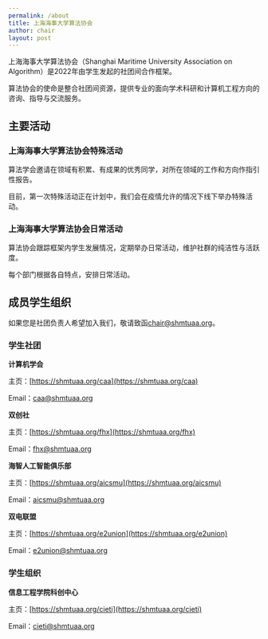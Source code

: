 ```yaml
---
permalink: /about
title: 上海海事大学算法协会
author: chair
layout: post
---
```


上海海事大学算法协会（Shanghai Maritime University Association on Algorithm）是2022年由学生发起的社团间合作框架。

算法协会的使命是整合社团间资源，提供专业的面向学术科研和计算机工程方向的咨询、指导与交流服务。

<!-- more -->

## 主要活动

### 上海海事大学算法协会特殊活动

算法学会邀请在领域有积累、有成果的优秀同学，对所在领域的工作和方向作指引性报告。

目前，第一次特殊活动正在计划中，我们会在疫情允许的情况下线下举办特殊活动。

### 上海海事大学算法协会日常活动

算法协会跟踪框架内学生发展情况，定期举办日常活动，维护社群的纯洁性与活跃度。

每个部门根据各自特点，安排日常活动。

## 成员学生组织

如果您是社团负责人希望加入我们，敬请致函[chair@shmtuaa.org](mailto:chair@shmtuaa.org)。

### 学生社团

**计算机学会**

主页：[https://shmtuaa.org/caa](https://shmtuaa.org/caa)

Email：[caa@shmtuaa.org](mailto:caa@shmtuaa.org)

**双创社**

主页：[https://shmtuaa.org/fhx](https://shmtuaa.org/fhx)

Email：[fhx@shmtuaa.org](mailto:fhx@shmtuaa.org)

**海智人工智能俱乐部**

主页：[https://shmtuaa.org/aicsmu](https://shmtuaa.org/aicsmu)

Email：[aicsmu@shmtuaa.org](mailto:aicsmu@shmtuaa.org)

**双电联盟**

主页：[https://shmtuaa.org/e2union](https://shmtuaa.org/e2union)

Email：[e2union@shmtuaa.org](mailto:e2union@shmtuaa.org)

### 学生组织

**信息工程学院科创中心**

主页：[https://shmtuaa.org/cieti](https://shmtuaa.org/cieti)

Email：[cieti@shmtuaa.org](mailto:cieti@shmtuaa.org)
